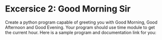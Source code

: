 <h1>Excersice 2: Good Morning Sir</h1>

Create a python program capable of greeting you with Good Morning, Good Afternoon and Good Evening. Your program should use time module to get the current hour. Here is a sample program and documentation link for you: